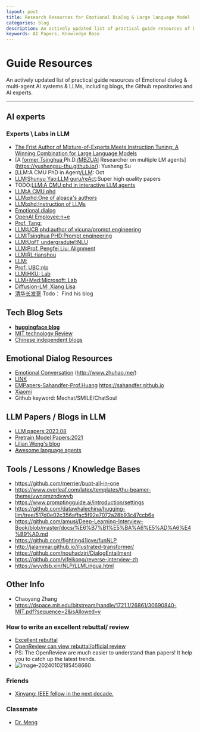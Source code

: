```yaml
---
layout: post
title: Research Resources for Emotional Dialog & Large language Model
categories: blog
description: An actively updated list of practical guide resources of Emotional dialog & multi-agent AI system & LLMs.                                    
keywords: AI Papers, Knowledge Base
---
```


# Guide Resources

An actively updated list of practical guide resources of Emotional dialog & multi-agent AI systems & LLMs, including blogs, the Github repositories and AI experts.

---------


## AI experts



### Experts \ Labs in LLM

* [The Frist Author of Mixture-of-Experts Meets Instruction Tuning: A Winning Combination for Large Language Models](https://sincerass.github.io/)
* [A [former Tsinghua ](https://yushengsu-thu.github.io/)Ph.D.[/MBZUAI](https://yushengsu-thu.github.io/) Researcher on multiple LM agents](https://yushengsu-thu.github.io/): Yusheng Su
* [LLM:A CMU PhD in Agent[/LLM](https://frankxfz.me/): Oct
* [LLM:Shunyu Yao:LLM guru/reAct](https://ysymyth.github.io/):Super high quality papers
* TODO:[LLM:A CMU phd in interactive LLM agents](https://www.zhuhao.me/publications)
* [LLM:A CMU phd](https://cs.stanford.edu/~myasu/)
* [LLM:phd:One of alpaca's authors](https://scholar.google.com/citations?hl=en&user=OI0HSa0AAAAJ&view_op=list_works&sortby=pubdate)
* [LLM:phd:Instruction of LLMs](https://yizhong-wang.com/)
* [Emotional dialog](https://github.com/MaLiN2223?tab=repositories)
* [OpenAI Employee:n+e](https://trinkle23897.github.io/posts/application)
* [Prof. Tang:](http://keg.cs.tsinghua.edu.cn/jietang/)
* [LLM:UCB phd:author of vicuna/prompt engineering](https://infwinston.github.io/)
* [LLM:Tsinghua PHD:Prompt engineering](https://scholar.google.co.uk/citations?user=A8x07E0AAAAJ)
* [LLM:UofT undergradute!:NLU](https://github.com/xwinxu)
* [LLM:Prof. Pengfei Liu: Alignment](https://scholar.google.com/citations?hl=en&user=oIz_CYEAAAAJ&view_op=list_works&sortby=pubdate)
* [LLM:RL:tianshou](https://youkaichao.github.io/research)
* [LLM:](https://liuyanchen1015.github.io/)
* [Prof: UBC:nlp](https://medium.com/analytics-vidhya/highlights-of-acl-2020-4ef9f27a4f0c)
* [LLM:HKU: Lab](https://wabyking.github.io/old.html)
* [LLM+Med:Microsoft: Lab](https://www.microsoft.com/en-us/research/publication/can-generalist-foundation-models-outcompete-special-purpose-tuning-case-study-in-medicine/)
* [Diffusion-LM: Xiang Lisa](https://xiangli1999.github.io/)
* [清华长发哥](https://www.1point3acres.com/bbs/home.php?mod=space&uid=844117&do=thread&type=reply&view=me&from=space) Todo： Find his blog

## Tech Blog Sets

* **[huggingface blog](https://huggingface.co/blog/zh/moe)**
* [MIT technology Review](https://www.technologyreview.com/)
* [Chinese independent blogs](https://github.com/MisterBooo/chinese-independent-blogs)
  
## Emotional Dialog Resources

* [Emotional Conversation](https://github.com/MaLiN2223/Empathetic-COAI-Papers)
(<http://www.zhuhao.me/>)
* [LINK](https://paperswithcode.com/search?q=author%3AYushan+Qian)
* [EMPapers-Sahandfer-Prof.Huang](https://github.com/Sahandfer/EMPaper)
<https://sahandfer.github.io>
* [Xiaomi](https://github.com/XiaoMi/emma)
* Github keyword: Mechat/SMILE/ChatSoul

## LLM Papers / Blogs in LLM

* [LLM papers:2023.08](https://github.com/txsun1997/LMaaS-Papers)
* [Pretrain Model Papers:2021](http://pretrain.nlpedia.ai/)
* [Lilian Weng's blog](https://lilianweng.github.io/)
* [Awesome language agents](https://github.com/ysymyth/awesome-language-agents.git)
  
## Tools / Lessons / Knowledge Bases

* <https://github.com/merrier/bupt-all-in-one>
* <https://www.overleaf.com/latex/templates/thu-beamer-theme/vwnqmzndvwyb>
* <https://www.promptingguide.ai/introduction/settings>
* <https://github.com/datawhalechina/hugging-llm/tree/517d0e02c356affac5f92e7072a28b93c47ccb6e>
* <https://github.com/amusi/Deep-Learning-Interview-Book/blob/master/docs/%E6%B7%B1%E5%BA%A6%E5%AD%A6%E4%B9%A0.md>
* <https://github.com/fighting41love/funNLP>
* <http://jalammar.github.io/illustrated-transformer/>
* <https://github.com/nouhadziri/DialogEntailment>
* <https://github.com/yifeikong/reverse-interview-zh>
* <https://wyydsb.xin/NLP/LLMLingua.html>

## Other Info

* Chaoyang Zhang
* <https://dspace.mit.edu/bitstream/handle/1721.1/26861/30690840-MIT.pdf?sequence=2&isAllowed=y>

### How to write an excellent rebuttal/ review

* [Excellent rebuttal](https://openreview.net/forum?id=3CIQIYNGlp)
* [OpenReview can view rebuttal/official review](https://openreview.net/forum?id=EHg5GDnyq1)
* PS: The OpenReview are much easier to understand than papers! It help you to catch up the latest trends.
* ![image-20240102185458660](https://ckqqqq-qiker-image-service.oss-cn-beijing.aliyuncs.com/typora-image/image-20240102185458660.png)
### Friends

* [Xinyang: IEEE fellow in the next decade.](https://github.com/xinyanghuang7/xinyanghuang7.github.io)

### Classmate

* [Dr. Meng](https://github.com/HanMeng2004)
